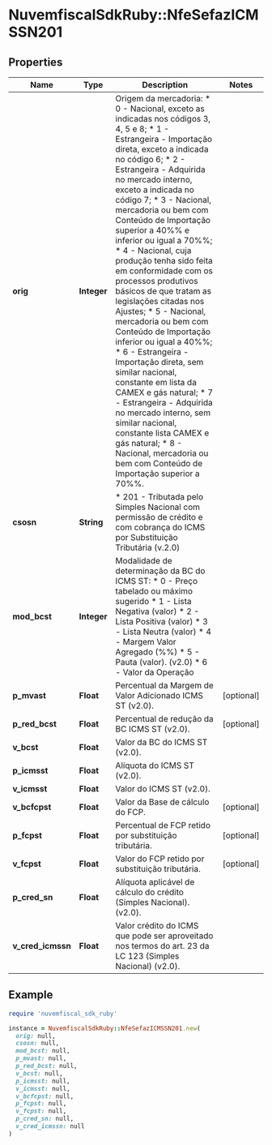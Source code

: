 # NuvemfiscalSdkRuby::NfeSefazICMSSN201

## Properties

| Name | Type | Description | Notes |
| ---- | ---- | ----------- | ----- |
| **orig** | **Integer** | Origem da mercadoria:  * 0 - Nacional, exceto as indicadas nos códigos 3, 4, 5 e 8;  * 1 - Estrangeira - Importação direta, exceto a indicada no código 6;  * 2 - Estrangeira - Adquirida no mercado interno, exceto a indicada no código 7;  * 3 - Nacional, mercadoria ou bem com Conteúdo de Importação superior a 40%% e inferior ou igual a 70%%;  * 4 - Nacional, cuja produção tenha sido feita em conformidade com os processos produtivos básicos de que tratam as legislações citadas nos Ajustes;  * 5 - Nacional, mercadoria ou bem com Conteúdo de Importação inferior ou igual a 40%%;  * 6 - Estrangeira - Importação direta, sem similar nacional, constante em lista da CAMEX e gás natural;  * 7 - Estrangeira - Adquirida no mercado interno, sem similar nacional, constante lista CAMEX e gás natural;  * 8 - Nacional, mercadoria ou bem com Conteúdo de Importação superior a 70%%. |  |
| **csosn** | **String** | * 201 - Tributada pelo Simples Nacional com permissão de crédito e com cobrança do ICMS por Substituição Tributária (v.2.0) |  |
| **mod_bcst** | **Integer** | Modalidade de determinação da BC do ICMS ST:  * 0 - Preço tabelado ou máximo  sugerido  * 1 - Lista Negativa (valor)  * 2 - Lista Positiva (valor)  * 3 - Lista Neutra (valor)  * 4 - Margem Valor Agregado (%%)  * 5 - Pauta (valor). (v2.0)  * 6 - Valor da Operação |  |
| **p_mvast** | **Float** | Percentual da Margem de Valor Adicionado ICMS ST (v2.0). | [optional] |
| **p_red_bcst** | **Float** | Percentual de redução da BC ICMS ST  (v2.0). | [optional] |
| **v_bcst** | **Float** | Valor da BC do ICMS ST (v2.0). |  |
| **p_icmsst** | **Float** | Alíquota do ICMS ST (v2.0). |  |
| **v_icmsst** | **Float** | Valor do ICMS ST (v2.0). |  |
| **v_bcfcpst** | **Float** | Valor da Base de cálculo do FCP. | [optional] |
| **p_fcpst** | **Float** | Percentual de FCP retido por substituição tributária. | [optional] |
| **v_fcpst** | **Float** | Valor do FCP retido por substituição tributária. | [optional] |
| **p_cred_sn** | **Float** | Alíquota aplicável de cálculo do crédito (Simples Nacional). (v2.0). |  |
| **v_cred_icmssn** | **Float** | Valor crédito do ICMS que pode ser aproveitado nos termos do art. 23 da LC 123 (Simples Nacional) (v2.0). |  |

## Example

```ruby
require 'nuvemfiscal_sdk_ruby'

instance = NuvemfiscalSdkRuby::NfeSefazICMSSN201.new(
  orig: null,
  csosn: null,
  mod_bcst: null,
  p_mvast: null,
  p_red_bcst: null,
  v_bcst: null,
  p_icmsst: null,
  v_icmsst: null,
  v_bcfcpst: null,
  p_fcpst: null,
  v_fcpst: null,
  p_cred_sn: null,
  v_cred_icmssn: null
)
```

